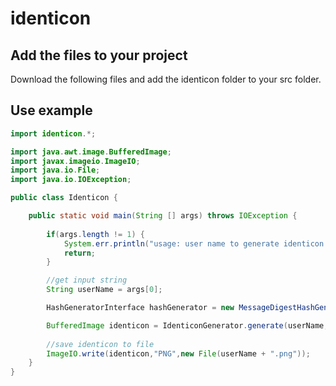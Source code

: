 # identicon

## Add the files to your project

Download the following files and add the identicon folder to your src folder.

## Use example

```java
import identicon.*;

import java.awt.image.BufferedImage;
import javax.imageio.ImageIO;
import java.io.File;
import java.io.IOException;

public class Identicon {

	public static void main(String [] args) throws IOException {
		
		if(args.length != 1) {
			System.err.println("usage: user name to generate identicon from.");
			return;
		}

		//get input string
		String userName = args[0];

		HashGeneratorInterface hashGenerator = new MessageDigestHashGenerator("MD5");

		BufferedImage identicon = IdenticonGenerator.generate(userName, hashGenerator);
		
		//save identicon to file
		ImageIO.write(identicon,"PNG",new File(userName + ".png"));
	}
}
```
